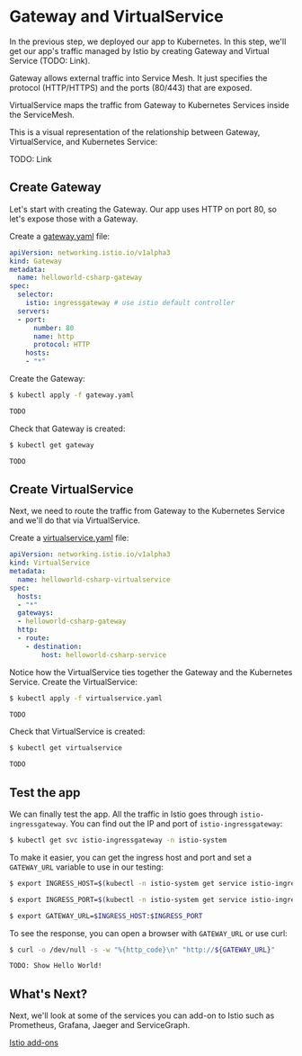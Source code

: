 # Gateway and VirtualService
In the previous step, we deployed our app to Kubernetes. In this step, we'll get our app's traffic managed by Istio by creating Gateway and Virtual Service (TODO: Link). 

Gateway allows external traffic into Service Mesh. It just specifies the protocol (HTTP/HTTPS) and the ports (80/443) that are exposed. 

VirtualService maps the traffic from Gateway to Kubernetes Services inside the ServiceMesh. 

This is a visual representation of the relationship between Gateway, VirtualService, and Kubernetes Service:

TODO: Link

## Create Gateway

Let's start with creating the Gateway. Our app uses HTTP on port 80, so let's expose those with a Gateway. 

Create a [gateway.yaml](../src/helloworld-csharp/istio/gateway.yaml) file:

```yaml
apiVersion: networking.istio.io/v1alpha3
kind: Gateway
metadata:
  name: helloworld-csharp-gateway
spec:
  selector:
    istio: ingressgateway # use istio default controller
  servers:
  - port:
      number: 80
      name: http
      protocol: HTTP
    hosts:
    - "*"
```

Create the Gateway:

```bash
$ kubectl apply -f gateway.yaml

TODO
```

Check that Gateway is created:

```bash
$ kubectl get gateway

TODO
```

## Create VirtualService
Next, we need to route the traffic from Gateway to the Kubernetes Service and we'll do that via VirtualService. 

Create a [virtualservice.yaml](../src/helloworld-csharp/istio/virtualservice.yaml) file:

```yaml
apiVersion: networking.istio.io/v1alpha3
kind: VirtualService
metadata:
  name: helloworld-csharp-virtualservice
spec:
  hosts:
  - "*"
  gateways:
  - helloworld-csharp-gateway
  http:
  - route:
    - destination:
        host: helloworld-csharp-service
```

Notice how the VirtualService ties together the Gateway and the Kubernetes Service. Create the VirtualService:

```bash
$ kubectl apply -f virtualservice.yaml

TODO
```

Check that VirtualService is created:

```bash
$ kubectl get virtualservice

TODO
```

## Test the app
We can finally test the app. All the traffic in Istio goes through `istio-ingressgateway`. You can find out the IP and port of `istio-ingressgateway`:

```bash
$ kubectl get svc istio-ingressgateway -n istio-system
```
To make it easier, you can get the ingress host and port and set a `GATEWAY_URL` variable to use in our testing:

```bash
$ export INGRESS_HOST=$(kubectl -n istio-system get service istio-ingressgateway -o jsonpath='{.status.loadBalancer.ingress[0].ip}')

$ export INGRESS_PORT=$(kubectl -n istio-system get service istio-ingressgateway -o jsonpath='{.spec.ports[?(@.name=="http2")].port}')

$ export GATEWAY_URL=$INGRESS_HOST:$INGRESS_PORT
```

To see the response, you can open a browser with `GATEWAY_URL` or use curl:

```bash
$ curl -o /dev/null -s -w "%{http_code}\n" "http://${GATEWAY_URL}"

TODO: Show Hello World!
```

## What's Next?
Next, we'll look at some of the services you can add-on to Istio such as Prometheus, Grafana, Jaeger and ServiceGraph.

[Istio add-ons](04-istio-addons.md)